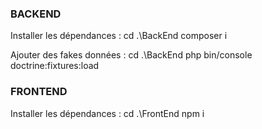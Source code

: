 ### BACKEND
Installer les dépendances : 
cd .\BackEnd
composer i

Ajouter des fakes données : 
cd .\BackEnd
php bin/console doctrine:fixtures:load



### FRONTEND
Installer les dépendances : 
cd .\FrontEnd
npm i
